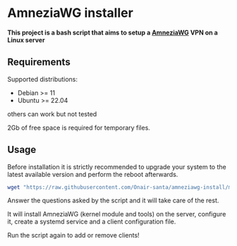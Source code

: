 # AmneziaWG installer

**This project is a bash script that aims to setup a [AmneziaWG](https://docs.amnezia.org/ru/documentation/amnezia-wg/) VPN on a Linux server**

## Requirements

Supported distributions:

- Debian >= 11
- Ubuntu >= 22.04

others can work but not tested

2Gb of free space is required for temporary files.

## Usage

Before installation it is strictly recommended to upgrade your system to the latest available version and perform the reboot afterwards.

```bash
wget "https://raw.githubusercontent.com/Onair-santa/amneziawg-install/main/amneziawg-install.sh" -O amneziawg-install.sh && chmod +x amneziawg-install.sh && bash amneziawg-install.sh
```

Answer the questions asked by the script and it will take care of the rest.

It will install AmneziaWG (kernel module and tools) on the server, configure it, create a systemd service and a client configuration file.

Run the script again to add or remove clients!
